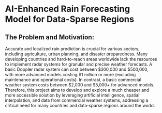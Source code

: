 # AI-Enhanced Rain Forecasting Model for Data-Sparse Regions

## The Problem and Motivation:
Accurate and localized rain prediction is crucial for various sectors, including agriculture, urban planning, and disaster preparedness. Many developing countries and hard-to-reach areas worldwide lack the resources to implement radar systems for granular and precise weather forecasts. A basic Doppler radar system can cost between $300,000 and $500,000, with more advanced models costing $1 million or more (excluding maintenance and operational costs). In contrast, a basic commercial weather system costs between $2,000 and $5,000+ for advanced models. Therefore, this project aims to develop and explore a much cheaper and more accessible solution by leveraging artificial intelligence, spatial interpolation, and data from commercial weather systems, addressing a critical need for many countries and data-sparse regions around the world.